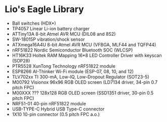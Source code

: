 Lio's Eagle Library
===================

* Ball switches (HDX*)
* TP4057 Linear Li-ion battery charger
* ATTiny13A 8-bit Atmel AVR MCU (DIL08 and 8S2)
* SW-18015P vibration/shock sensor
* ATXmega16A4U 8-bit Atmel AVR MCU (VFBGA, MLF44 and TQFP44)
* nRF51822 Nordic Semiconductor Bluetooth SOC (WLCSP)
* HT16K33 Holtek RAM Mapping 16*8 LED Controller Driver with keyscan (SOP28)
* PTR5528 XunTong Technology nRF51822 module
* ESP8266 AI-Thinker Wi-Fi module (ESP-07, 08, 10, and 12)
* TLV702xx TI 300-mA, Low-IQ, Low-Dropout Regulator (SOT23-5)
* M00792 Visionox 96x96 RGB OLED screen (LD7134 driver, 34-pin 0.7 pitch FPC)
* M00XXX ??? 128x128 RGB OLED screen (SSD1351 driver, 30-pin 0.5 pitch FPC)
* NRF51-01 40-pin nRF51822 module
* USB-TYPE-C Hybrid USB Type-C connector
* 1X10 10-pin connector (0.5 pitch FPC a.o.)
